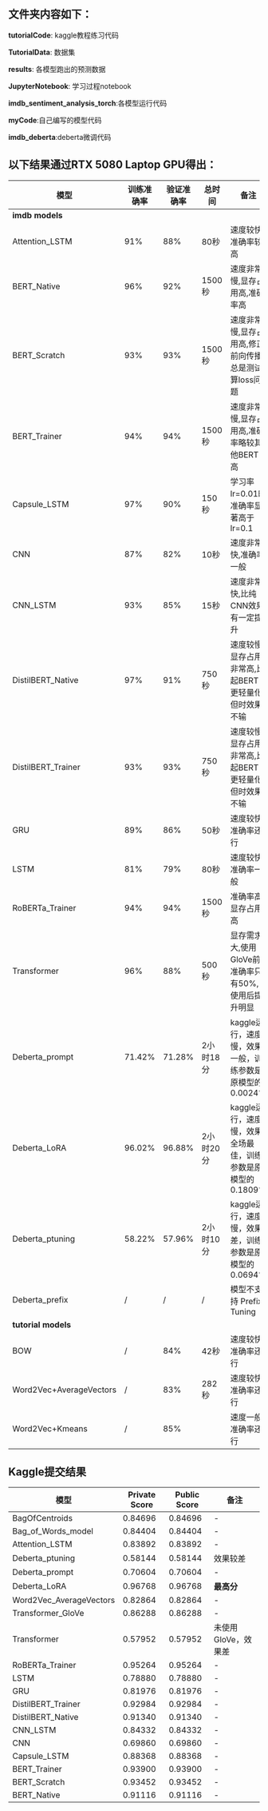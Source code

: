 ## 文件夹内容如下：
**tutorialCode**: kaggle教程练习代码

**TutorialData**: 数据集

**results**: 各模型跑出的预测数据

**JupyterNotebook**: 学习过程notebook

**imdb_sentiment_analysis_torch**:各模型运行代码

**myCode**:自己编写的模型代码

**imdb_deberta**:deberta微调代码

## 以下结果通过RTX 5080 Laptop GPU得出：
| 模型 | 训练准确率 | 验证准确率 | 总时间 | 备注                                 |
|------|-----------|-----------|--------|------------------------------------|
| **imdb models** |
| Attention_LSTM | 91% | 88% | 80秒 | 速度较快,准确率较高                         |
| BERT_Native | 96% | 92% | 1500秒 | 速度非常慢,显存占用高,准确率高                   |
| BERT_Scratch | 93% | 93% | 1500秒 | 速度非常慢,显存占用高,修正前向传播总是测试算loss问题      |
| BERT_Trainer | 94% | 94% | 1500秒 | 速度非常慢,显存占用高,准确率略较其他BERT高           |
| Capsule_LSTM | 97% | 90% | 150秒 | 学习率lr=0.01时准确率显著高于lr=0.1           |
| CNN | 87% | 82% | 10秒 | 速度非常快,准确率一般                        |
| CNN_LSTM | 93% | 85% | 15秒 | 速度非常快,比纯CNN效果有一定提升                 |
| DistilBERT_Native | 97% | 91% | 750秒 | 速度较慢,显存占用非常高,比起BERT更轻量化但时效果不输      |
| DistilBERT_Trainer | 93% | 93% | 750秒 | 速度较慢,显存占用非常高,比起BERT更轻量化但时效果不输      |
| GRU | 89% | 86% | 50秒 | 速度较快,准确率还行                         |
| LSTM | 81% | 79% | 80秒 | 速度较快,准确率一般                         |
| RoBERTa_Trainer | 94% | 94% | 1500秒 | 准确率高,显存占用高                         |
| Transformer | 96% | 88% | 500秒 | 显存需求大,使用GloVe前准确率只有50%,使用后提升明显     |
| Deberta_prompt | 71.42% | 71.28% | 2小时18分 | kaggle运行，速度慢，效果一般，训练参数是原模型的0.0024% |
| Deberta_LoRA | 96.02% | 96.88% | 2小时20分 | kaggle运行，速度慢，效果全场最佳，训练参数是原模型的0.1809% |
| Deberta_ptuning | 58.22% | 57.96% | 2小时10分 | kaggle运行，速度慢，效果差，训练参数是原模型的0.0694% |
| Deberta_prefix | / | / | /| 模型不支持 Prefix Tuning |
| **tutorial models** |
| BOW | / | 84% | 42秒 | 速度较快,准确率还行                         |
| Word2Vec+AverageVectors | / | 83% | 282秒 | 速度较快,准确率还行                         |
| Word2Vec+Kmeans | / | 85% | | 速度一般,准确率还行                         |

## Kaggle提交结果

| 模型 | Private Score | Public Score | 备注           |
|------|--------------|--------------|--------------|
| BagOfCentroids | 0.84696 | 0.84696 | -            |
| Bag_of_Words_model | 0.84404 | 0.84404 | -            |
| Attention_LSTM | 0.83892 | 0.83892 | -            |
| Deberta_ptuning | 0.58144 | 0.58144 | 效果较差         |
| Deberta_prompt | 0.70604 | 0.70604 | -            |
| Deberta_LoRA | 0.96768 | 0.96768 | **最高分**      |
| Word2Vec_AverageVectors | 0.82864 | 0.82864 | -            |
| Transformer_GloVe | 0.86288 | 0.86288 | -            |
| Transformer | 0.57952 | 0.57952 | 未使用GloVe，效果差 |
| RoBERTa_Trainer | 0.95264 | 0.95264 | -            |
| LSTM | 0.78880 | 0.78880 | -            |
| GRU | 0.81976 | 0.81976 | -            |
| DistilBERT_Trainer | 0.92984 | 0.92984 | -            |
| DistilBERT_Native | 0.91340 | 0.91340 | -            |
| CNN_LSTM | 0.84332 | 0.84332 | -            |
| CNN | 0.69860 | 0.69860 | -            |
| Capsule_LSTM | 0.88368 | 0.88368 | -            |
| BERT_Trainer | 0.93900 | 0.93900 | -            |
| BERT_Scratch | 0.93452 | 0.93452 | -            |
| BERT_Native | 0.91116 | 0.91116 | -            |

